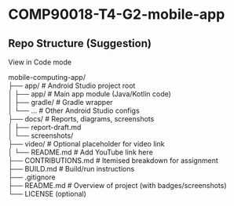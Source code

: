 # COMP90018-T4-G2-mobile-app

## Repo Structure (Suggestion)
View in Code mode

mobile-computing-app/<br>
 ├── app/                  # Android Studio project root<br>
 │   ├── app/              # Main app module (Java/Kotlin code)<br>
 │   ├── gradle/           # Gradle wrapper<br>
 │   └── ...               # Other Android Studio configs<br>
 ├── docs/                 # Reports, diagrams, screenshots<br>
 │   ├── report-draft.md<br>
 │   └── screenshots/<br>
 ├── video/                # Optional placeholder for video link<br>
 │   └── README.md         # Add YouTube link here<br>
 ├── CONTRIBUTIONS.md      # Itemised breakdown for assignment<br>
 ├── BUILD.md              # Build/run instructions<br>
 ├── .gitignore<br>
 ├── README.md             # Overview of project (with badges/screenshots)<br>
 └── LICENSE (optional)<br>
